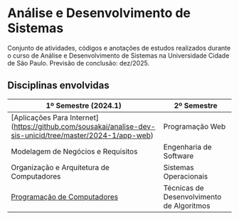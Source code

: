 # Análise e Desenvolvimento de Sistemas
Conjunto de atividades, códigos e anotações de estudos realizados durante o curso de Análise e Desenvolvimento de Sistemas na Universidade Cidade de São Paulo.
Previsão de conclusão: dez/2025.

## Disciplinas envolvidas
| 1º Semestre (2024.1) | 2º Semestre |
|----------------------|-------------|
| [Aplicações Para Internet] (https://github.com/sousakai/analise-dev-sis-unicid/tree/master/2024-1/app-web)| Programação Web |
| Modelagem de Negócios e Requisitos | Engenharia de Software |
| Organização e Arquitetura de Computadores | Sistemas Operacionais |
| [Programação de Computadores](https://github.com/sousakai/analise-dev-sis-unicid/tree/master/2024-1/pro-computadores) | Técnicas de Desenvolvimento de Algoritmos |
